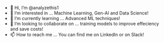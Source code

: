 - 👋 Hi, I’m @analyzethis1
- 👀 I’m interested in ... Machine Learning, Gen-AI and Data Science!
- 🌱 I’m currently learning ... Advanced ML techniques!
- 💞️ I’m looking to collaborate on ... training models to improve effeciency and save costs!
- 📫 How to reach me ... You can find me on LinkedIn or on Slack!

<!---
analyzethis1/analyzethis1 is a ✨ special ✨ repository because its `README.md` (this file) appears on your GitHub profile.
You can click the Preview link to take a look at your changes.
--->
